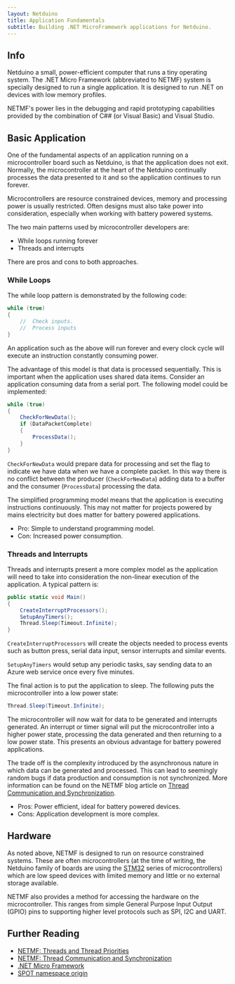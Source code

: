 ```yaml
---
layout: Netduino
title: Application Fundamentals
subtitle: Building .NET MicroFramework applications for Netduino.
---
```


## Info

Netduino a small, power-efficient computer that runs a tiny operating system. The .NET Micro Framework (abbreviated to NETMF) system is specially designed to run a single application.  It is designed to run .NET on devices with low memory profiles.

NETMF's power lies in the debugging and rapid prototyping capabilities provided by the combination of C## (or Visual Basic) and Visual Studio.

## Basic Application

One of the fundamental aspects of an application running on a microcontroller board such as Netduino, is that the application does not exit.  Normally, the microcontroller at the heart of the Netduino continually processes the data presented to it and so the application continues to run forever.

Microcontrollers are resource constrained devices, memory and processing power is usually restricted.  Often designs must also take power into consideration, especially when working with battery powered systems.

The two main patterns used by microcontroller developers are:

* While loops running forever
* Threads and interrupts

There are pros and cons to both approaches.

### While Loops

The while loop pattern is demonstrated by the following code:

```csharp
while (true)
{
    //  Check inputs.
    //  Process inputs
}
```

An application such as the above will run forever and every clock cycle will execute an instruction constantly consuming power.

The advantage of this model is that data is processed sequentially.  This is important when the application uses shared data items.  Consider an application consuming data from a serial port.  The following model could be implemented:

```csharp
while (true)
{
    CheckForNewData();
    if (DataPacketComplete)
    {
        ProcessData();
    }
}
```

`CheckForNewData` would prepare data for processing and set the flag to indicate we have data when we have a complete packet.  In this way there is no conflict between the producer (`CheckForNewData`) adding data to a buffer and the consumer (`ProcessData`) processing the data.

The simplified programming model means that the application is executing instructions continuously.  This may not matter for projects powered by mains electricity but does matter for battery powered applications.

* Pro: Simple to understand programming model.
* Con: Increased power consumption.

### Threads and Interrupts

Threads and interrupts present a more complex model as the application will need to take into consideration the non-linear execution of the application.  A typical pattern is:

```csharp
public static void Main()
{
    CreateInterruptProcessors();
    SetupAnyTimers();
    Thread.Sleep(Timeout.Infinite);
}
```

`CreateInterruptProcessors` will create the objects needed to process events such as button press, serial data input, sensor interrupts and similar events.

`SetupAnyTimers` would setup any periodic tasks, say sending data to an Azure web service once every five minutes.

The final action is to put the application to sleep.  The following puts the microcontroller into a low power state:

```csharp
Thread.Sleep(Timeout.Infinite);
```

The microcontroller will now wait for data to be generated and interrupts generated.  An interrupt or timer signal will put the microcontroller into a higher power state, processing the data generated and then returning to a low power state.  This presents an obvious advantage for battery powered applications.

The trade off is the complexity introduced by the asynchronous nature in which data can be generated and processed.  This can lead to seemingly random bugs if data production and consumption is not synchronized.  More information can be found on the NETMF blog article on [Thread Communication and Synchronization](https://blogs.msdn.microsoft.com/netmfteam/2011/02/01/thread-communication-and-synchronization/).

* Pros: Power efficient, ideal for battery powered devices.
* Cons: Application development is more complex.

## Hardware

As noted above, NETMF is designed to run on resource constrained systems.  These are often microcontrollers (at the time of writing, the Netduino family of boards are using the [STM32](http://www.st.com/en/microcontrollers/stm32-32-bit-arm-cortex-mcus.html?querycriteria=productId=SC1169) series of microcontrollers) which are low speed devices with limited memory and little or no external storage available.

NETMF also provides a method for accessing the hardware on the microcontroller.  This ranges from simple General Purpose Input Output (GPIO) pins to supporting higher level protocols such as SPI, I2C and UART.

## Further Reading

* [NETMF: Threads and Thread Priorities](https://blogs.msdn.microsoft.com/netmfteam/2011/01/17/threads-and-thread-priorities-in-netmf/)
* [NETMF: Thread Communication and Synchronization](https://blogs.msdn.microsoft.com/netmfteam/2011/02/01/thread-communication-and-synchronization/)
* [.NET Micro Framework](NETMF)
* [SPOT namespace origin](https://en.wikipedia.org/wiki/Smart_Personal_Objects_Technology)
